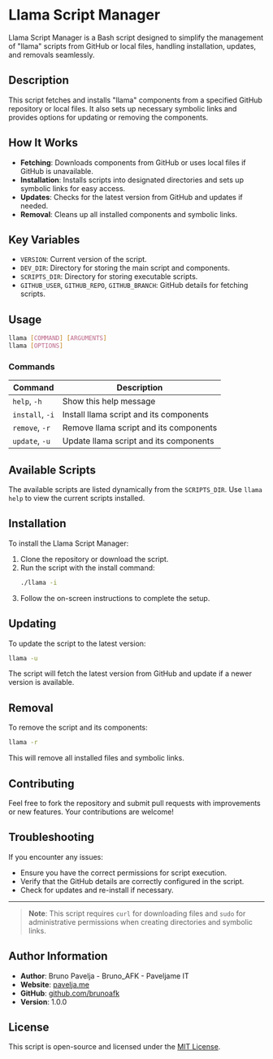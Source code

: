 # Llama Script Manager

Llama Script Manager is a Bash script designed to simplify the management of "llama" scripts from GitHub or local files, handling installation, updates, and removals seamlessly.

## Description

This script fetches and installs "llama" components from a specified GitHub repository or local files. It also sets up necessary symbolic links and provides options for updating or removing the components.

## How It Works

- **Fetching**: Downloads components from GitHub or uses local files if GitHub is unavailable.
- **Installation**: Installs scripts into designated directories and sets up symbolic links for easy access.
- **Updates**: Checks for the latest version from GitHub and updates if needed.
- **Removal**: Cleans up all installed components and symbolic links.

## Key Variables

- `VERSION`: Current version of the script.
- `DEV_DIR`: Directory for storing the main script and components.
- `SCRIPTS_DIR`: Directory for storing executable scripts.
- `GITHUB_USER`, `GITHUB_REPO`, `GITHUB_BRANCH`: GitHub details for fetching scripts.

## Usage

```bash
llama [COMMAND] [ARGUMENTS]
llama [OPTIONS]
```

### Commands

| Command      | Description                                     |
|--------------|-------------------------------------------------|
| `help`, `-h` | Show this help message                          |
| `install`, `-i` | Install llama script and its components       |
| `remove`, `-r` | Remove llama script and its components        |
| `update`, `-u` | Update llama script and its components        |

## Available Scripts

The available scripts are listed dynamically from the `SCRIPTS_DIR`. Use `llama help` to view the current scripts installed.

## Installation

To install the Llama Script Manager:

1. Clone the repository or download the script.
2. Run the script with the install command:
   ```bash
   ./llama -i
   ```
3. Follow the on-screen instructions to complete the setup.

## Updating

To update the script to the latest version:

```bash
llama -u
```

The script will fetch the latest version from GitHub and update if a newer version is available.

## Removal

To remove the script and its components:

```bash
llama -r
```

This will remove all installed files and symbolic links.

## Contributing

Feel free to fork the repository and submit pull requests with improvements or new features. Your contributions are welcome!

## Troubleshooting

If you encounter any issues:

- Ensure you have the correct permissions for script execution.
- Verify that the GitHub details are correctly configured in the script.
- Check for updates and re-install if necessary.

---

> **Note**: This script requires `curl` for downloading files and `sudo` for administrative permissions when creating directories and symbolic links.

## Author Information

- **Author**: Bruno Pavelja - Bruno_AFK - Paveljame IT
- **Website**: [pavelja.me](https://pavelja.me)
- **GitHub**: [github.com/brunoafk](https://github.com/brunoafk)
- **Version**: 1.0.0


## License

This script is open-source and licensed under the [MIT License](LICENSE).
